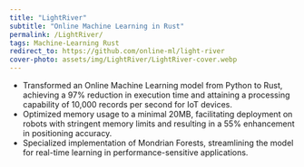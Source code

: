 ```yaml
---
title: "LightRiver"
subtitle: "Online Machine Learning in Rust"
permalink: /LightRiver/
tags: Machine-Learning Rust
redirect_to: https://github.com/online-ml/light-river
cover-photo: assets/img/LightRiver/LightRiver-cover.webp
---
```


- Transformed an Online Machine Learning model from Python to Rust, achieving a 97% reduction in execution time and attaining a processing capability of 10,000 records per second for IoT devices.
- Optimized memory usage to a minimal 20MB, facilitating deployment on robots with stringent memory limits and resulting in a 55% enhancement in positioning accuracy.
- Specialized implementation of Mondrian Forests, streamlining the model for real-time learning in performance-sensitive applications.
